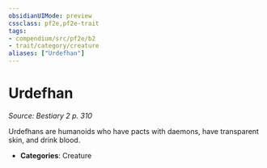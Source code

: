 ```yaml
---
obsidianUIMode: preview
cssclass: pf2e,pf2e-trait
tags:
- compendium/src/pf2e/b2
- trait/category/creature
aliases: ["Urdefhan"]
---
```

# Urdefhan  
*Source: Bestiary 2 p. 310*  

Urdefhans are humanoids who have pacts with daemons, have transparent skin, and drink blood.

- **Categories**: Creature